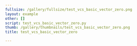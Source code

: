 ```yaml
---
fullsize: /gallery/fullsize/test_vcs_basic_vector_zero.png
layout: example
other: []
script: test_vcs_basic_vector_zero.py
thumb: /gallery/thumbnails/test_vcs_basic_vector_zero.png
title: test_vcs_basic_vector_zero

---
```

